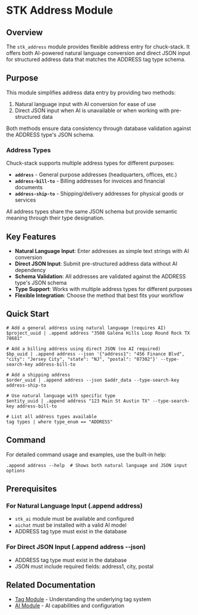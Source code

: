 # STK Address Module

## Overview

The `stk_address` module provides flexible address entry for chuck-stack. It offers both AI-powered natural language conversion and direct JSON input for structured address data that matches the ADDRESS tag type schema.

## Purpose

This module simplifies address data entry by providing two methods:
1. Natural language input with AI conversion for ease of use
2. Direct JSON input when AI is unavailable or when working with pre-structured data

Both methods ensure data consistency through database validation against the ADDRESS type's JSON schema.

### Address Types

Chuck-stack supports multiple address types for different purposes:
- **`address`** - General purpose addresses (headquarters, offices, etc.)
- **`address-bill-to`** - Billing addresses for invoices and financial documents
- **`address-ship-to`** - Shipping/delivery addresses for physical goods or services

All address types share the same JSON schema but provide semantic meaning through their type designation.

## Key Features

- **Natural Language Input**: Enter addresses as simple text strings with AI conversion
- **Direct JSON Input**: Submit pre-structured address data without AI dependency
- **Schema Validation**: All addresses are validated against the ADDRESS type's JSON schema
- **Type Support**: Works with multiple address types for different purposes
- **Flexible Integration**: Choose the method that best fits your workflow

## Quick Start

```nushell
# Add a general address using natural language (requires AI)
$project_uuid | .append address "3508 Galena Hills Loop Round Rock TX 78681"

# Add a billing address using direct JSON (no AI required)
$bp_uuid | .append address --json '{"address1": "456 Finance Blvd", "city": "Jersey City", "state": "NJ", "postal": "07302"}' --type-search-key address-bill-to

# Add a shipping address
$order_uuid | .append address --json $addr_data --type-search-key address-ship-to

# Use natural language with specific type
$entity_uuid | .append address "123 Main St Austin TX" --type-search-key address-bill-to

# List all address types available
tag types | where type_enum == "ADDRESS"
```

## Command

For detailed command usage and examples, use the built-in help:

```nushell
.append address --help  # Shows both natural language and JSON input options
```

## Prerequisites

### For Natural Language Input (.append address)
- `stk_ai` module must be available and configured
- `aichat` must be installed with a valid AI model
- ADDRESS tag type must exist in the database

### For Direct JSON Input (.append address --json)
- ADDRESS tag type must exist in the database
- JSON must include required fields: address1, city, postal

## Related Documentation

- [Tag Module](../stk_tag/README.md) - Understanding the underlying tag system
- [AI Module](../stk_ai/README.md) - AI capabilities and configuration